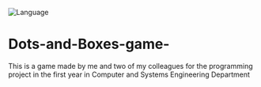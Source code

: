![Language](https://img.shields.io/badge/language-C%20-red.svg)

# Dots-and-Boxes-game-
This is a game made by me and two of my colleagues for the programming project in the first year in Computer and Systems Engineering Department 
